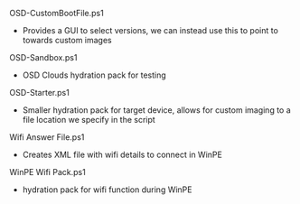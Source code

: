 OSD-CustomBootFile.ps1 
- Provides a GUI to select versions, we can instead use this to point to towards custom images

OSD-Sandbox.ps1 
- OSD Clouds hydration pack for testing

OSD-Starter.ps1
- Smaller hydration pack for target device, allows for custom imaging to a file location we specify in the script

Wifi Answer File.ps1
- Creates XML file with wifi details to connect in WinPE

WinPE Wifi Pack.ps1
- hydration pack for wifi function during WinPE

